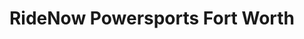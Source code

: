 ---
title: "RideNow Powersports Fort Worth"
url: /fort-worth/ridenow-powersports-fort-worth/
shop: motorcycle
---